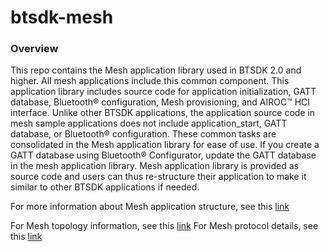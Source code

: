 # btsdk-mesh

### Overview

This repo contains the Mesh application library used in BTSDK 2.0 and higher. All mesh applications include this common component. This application library includes source code for application initialization, GATT database, Bluetooth&#174; configuration, Mesh provisioning, and AIROC&#8482; HCI interface. Unlike other BTSDK applications, the application source code in mesh sample applications does not include application_start, GATT database, or Bluetooth&#174; configuration. These common tasks are consolidated in the Mesh application library for ease of use. If you create a GATT database using Bluetooth&#174; Configurator, update the GATT database in the mesh application library. Mesh application library is provided as source code and users can thus re-structure their application to make it similar to other BTSDK applications if needed.

For more information about Mesh application structure, see this [link](https://github.com/cypresssemiconductorco/CypressAcademy_BT101_Files/blob/master/PDFs/WBT101-07C-Mesh-Firmware.pdf)

For Mesh topology information, see this [link](https://github.com/cypresssemiconductorco/CypressAcademy_BT101_Files/blob/master/PDFs/WBT101-07A-Mesh-Topology.pdf)
For Mesh protocol details, see this [link](https://github.com/cypresssemiconductorco/CypressAcademy_BT101_Files/blob/master/PDFs/WBT101-07B-Mesh-Details.pdf)
